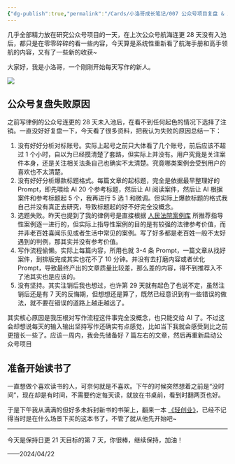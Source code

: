 ```yaml
---
{"dg-publish":true,"permalink":"/Cards/小洛哥成长笔记/007 公众号项目复盘 & 准备开始读书了/","tags":["小洛哥成长笔记"],"noteIcon":1,"created":"2024-04-22","updated":"2024-04-22"}
---
```


几乎全部精力放在研究公众号项目的一天，在上次公众号航海连更 28 天没有入池后，都只是在零零碎碎的看一些内容，今天算是系统性重新看了航海手册和高手领航的内容，又有了一些新的收获~

大家好，我是小洛哥，一个刚刚开始每天写作的新人。

![](http://img.xlg.life/images/202404222225211.png)

## 公众号复盘失败原因
之前写律例的公众号连更的 28 天未入池后，在看不到任何起色的情况下选择了注销。一直没好好复盘一下，今天看了很多资料，把我认为失败的原因总结一下：
1. 没有好好分析对标账号。实际上起号之前只大体看了几个账号，前后应该不超过 1 个小时，自以为已经摸清楚了套路，但实际上并没有。用户究竟是关注案件本身，还是关注相关法条自己也确实不太清楚。究竟哪类案例会受到用户的喜欢也不太清楚。
2. 没有好好分析爆款标题格式。每篇文章的起标题，完全是依据最早整理好的 Prompt，即先喂给 AI 20 个参考标题，然后让 AI 阅读案件，然后让 AI 根据案件和参考标题起 5 个，我再进行 5 选 1 和微调。但实际上爆款标题的格式我自己并没有真正去研究，导致标题起的好不好完全没概念。
3. 选题失败。昨天也提到了我的律例号是直接根据 [人民法院案例库](https://rmfyalk.court.gov.cn/home.html) 所推荐指导性案例逐一进行的，但实际上指导性案例的目的是有较强的法律参考价值，而并非老百姓喜闻乐见或者生活中常见的案例。写了好多都是老百姓一般不太好遇到的判例，那其实并没有参考价值。
4. 写作流程偷懒。实际上每篇内容，所用也就 3-4 条 Prompt，一篇文章从找好案件，到排版完成其实也花不了 10 分钟。并没有去打磨内容或者优化 Prompt，导致最终产出的文章质量比较差，那么差的内容，得不到推荐入不了池其实也是应该的。
5. 没有坚持。其实注销后我也想过，也许第 29 天就有起色了也说不定，虽然注销后还是有 7 天的反悔期，但想想还是算了，既然已经意识到有一些错误的做法，就不要在错误的道路上越走越远了。

其实核心原因是我压根对写作流程这件事完全没概念，也只能交给 AI 了。不过这会却想说每天的输入输出坚持写作还确实有点感觉，比如当下我就会感受到比之前更擅长一些了。应该一周内，我会先储备好 7 篇左右的文章，然后再重新启动公众号项目

## 准备开始读书了
一直想做个喜欢读书的人，可奈何就是不喜欢。下午的时候突然想着之前是“没时间”，现在却是有时间，不需要约定每天读，就放在书桌前，看到时翻两页也好。

于是下午我从满满的但好多未拆封新书的书架上，翻来一本 [《轻创业》](https://book.douban.com/subject/30413264/)，已经不记得当时是在什么场景下买的这本书了，不管了就从他先开始吧~

---

今天是保持日更 21 天目标的第 7 天，你很棒，继续保持，加油！

——2024/04/22